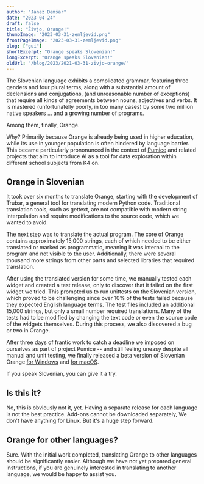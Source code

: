 ```yaml
---
author: "Janez Demšar"
date: "2023-04-24"
draft: false
title: "Živjo, Orange!"
thumbImage: "2023-03-31-zemljevid.png"
frontPageImage: "2023-03-31-zemljevid.png"
blog: ["gui"]
shortExcerpt: "Orange speaks Slovenian!"
longExcerpt: "Orange speaks Slovenian!"
oldUrl: "/blog/2023/2021-03-31-zivjo-orange/"
---
```


<WindowScreenshot src="2023-03-31-zemljevid.png" />


The Slovenian language exhibits a complicated grammar, featuring three genders and four plural terms, along with a substantial amount of declensions and conjugations, (and unreasonable number of exceptions) that require all kinds of agreements between nouns, adjectives and verbs. It is mastered (unfortunatelly poorly, in too many cases) by some two million native speakers ... and a growing number of programs.

Among them, finally, Orange.

Why? Primarily because Orange is already being used in higher education, while its use in younger population is often hindered by language barrier. This became particularly prononunced in the context of [Pumice](https://pumice.si) and related projects that aim to introduce AI as a tool for data exploration within different school subjects from K4 on.

## Orange in Slovenian

It took over six months to translate Orange, starting with the development of Trubar, a general tool for translating modern Python code. Traditional translation tools, such as gettext, are not compatible with modern string interpolation and require modifications to the source code, which we wanted to avoid.

The next step was to translate the actual program. The core of Orange contains approximately 15,000 strings, each of which needed to be either translated or marked as programmatic, meaning it was internal to the program and not visible to the user. Additionally, there were several thousand more strings from other parts and selected libraries that required translation.

After using the translated version for some time, we manually tested each widget and created a test release, only to discover that it failed on the first widget we tried. This prompted us to run unittests on the Slovenian version, which proved to be challenging since over 10% of the tests failed because they expected English language terms. The test files included an additional 15,000 strings, but only a small number required translations. Many of the tests had to be modified by changing the text code or even the source code of the widgets themselves. During this process, we also discovered a bug or two in Orange.

After three days of frantic work to catch a deadline we imposed on ourselves as part of project Pumice -- and still feeling uneasy despite all manual and unit testing, we finally released a beta version of Slovenian Orange [for Windows](http://download.biolab.si/download/files/slo/Orange3-3.35.0.dev0%2B1bec1ca-Miniconda-x86_64.exe) and [for macOS](http://download.biolab.si/download/files/slo/Orange3-3.35.0.dev0%2B1bec1ca-Python3.9.12.dmg).

If you speak Slovenian, you can give it a try. 

## Is this it?

No, this is obviously not it, yet. Having a separate release for each language is not the best practice. Add-ons cannot be downloaded separately, We don't have anything for Linux. But it's a huge step forward.

## Orange for other languages?

Sure. With the initial work completed, translating Orange to other languages should be significantly easier. Although we have not yet prepared general instructions, if you are genuinely interested in translating to another language, we would be happy to assist you.

<WindowScreenshot src="2023-03-31-orange-slo.png" />

